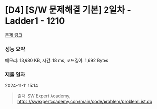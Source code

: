 # [D4] [S/W 문제해결 기본] 2일차 - Ladder1 - 1210 

[문제 링크](https://swexpertacademy.com/main/code/problem/problemDetail.do?contestProbId=AV14ABYKADACFAYh) 

### 성능 요약

메모리: 13,680 KB, 시간: 18 ms, 코드길이: 1,692 Bytes

### 제출 일자

2024-11-11 15:14



> 출처: SW Expert Academy, https://swexpertacademy.com/main/code/problem/problemList.do